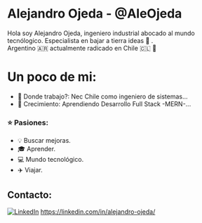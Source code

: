 # Alejandro Ojeda - @AleOjeda
Hola soy Alejandro Ojeda, ingeniero industrial abocado al mundo tecnólogico. Especialista en bajar a tierra ideas :rocket: . <br>
Argentino :argentina: actualmente radicado en Chile :chile:
👋

# Un poco de mi:
- 🔭 Donde trabajo?: Nec Chile como ingeniero de sistemas...
- 🌱 Crecimiento: Aprendiendo Desarrollo Full Stack -MERN-...

### :star: Pasiones:
- :bulb: Buscar mejoras.<br>
- :mortar_board: Aprender.<br>
- :computer: Mundo tecnológico.<br>
- :airplane: Viajar.<br>


## Contacto:
[![LinkedIn](https://user-images.githubusercontent.com/282759/84680162-4161a300-af00-11ea-912c-8f32e5cc1676.png)](https://linkedin.com/in/alejandro-ojeda/) https://linkedin.com/in/alejandro-ojeda/

<!--
**AleOjeda/AleOjeda** is a ✨ _special_ ✨ repository because its `README.md` (this file) appears on your GitHub profile.



Here are some ideas to get you started:

- 🔭 I’m currently working on ...
- 🌱 I’m currently learning ...
- 👯 I’m looking to collaborate on ...
- 🤔 I’m looking for help with ...
- 💬 Ask me about ...
- 📫 How to reach me: ...
- 😄 Pronouns: ...
- ⚡ Fun fact: ...
-->
